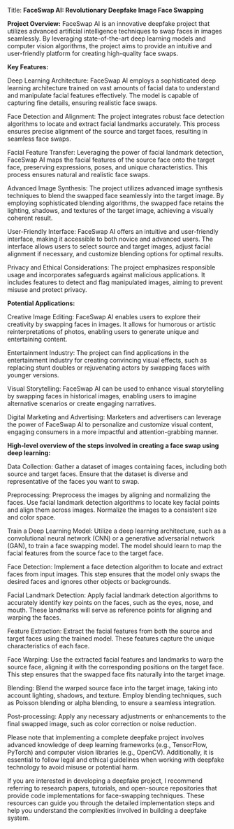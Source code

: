 Title: **FaceSwap AI: Revolutionary Deepfake Image Face Swapping**

**Project Overview:**
FaceSwap AI is an innovative deepfake project that utilizes advanced artificial intelligence techniques to swap faces in images seamlessly. By leveraging state-of-the-art deep learning models and computer vision algorithms, the project aims to provide an intuitive and user-friendly platform for creating high-quality face swaps.

**Key Features:**

Deep Learning Architecture:
FaceSwap AI employs a sophisticated deep learning architecture trained on vast amounts of facial data to understand and manipulate facial features effectively. The model is capable of capturing fine details, ensuring realistic face swaps.

Face Detection and Alignment:
The project integrates robust face detection algorithms to locate and extract facial landmarks accurately. This process ensures precise alignment of the source and target faces, resulting in seamless face swaps.

Facial Feature Transfer:
Leveraging the power of facial landmark detection, FaceSwap AI maps the facial features of the source face onto the target face, preserving expressions, poses, and unique characteristics. This process ensures natural and realistic face swaps.

Advanced Image Synthesis:
The project utilizes advanced image synthesis techniques to blend the swapped face seamlessly into the target image. By employing sophisticated blending algorithms, the swapped face retains the lighting, shadows, and textures of the target image, achieving a visually coherent result.

User-Friendly Interface:
FaceSwap AI offers an intuitive and user-friendly interface, making it accessible to both novice and advanced users. The interface allows users to select source and target images, adjust facial alignment if necessary, and customize blending options for optimal results.

Privacy and Ethical Considerations:
The project emphasizes responsible usage and incorporates safeguards against malicious applications. It includes features to detect and flag manipulated images, aiming to prevent misuse and protect privacy.

**Potential Applications:**

Creative Image Editing:
FaceSwap AI enables users to explore their creativity by swapping faces in images. It allows for humorous or artistic reinterpretations of photos, enabling users to generate unique and entertaining content.

Entertainment Industry:
The project can find applications in the entertainment industry for creating convincing visual effects, such as replacing stunt doubles or rejuvenating actors by swapping faces with younger versions.

Visual Storytelling:
FaceSwap AI can be used to enhance visual storytelling by swapping faces in historical images, enabling users to imagine alternative scenarios or create engaging narratives.

Digital Marketing and Advertising:
Marketers and advertisers can leverage the power of FaceSwap AI to personalize and customize visual content, engaging consumers in a more impactful and attention-grabbing manner.


**High-level overview of the steps involved in creating a face swap using deep learning:**

Data Collection:
Gather a dataset of images containing faces, including both source and target faces. Ensure that the dataset is diverse and representative of the faces you want to swap.

Preprocessing:
Preprocess the images by aligning and normalizing the faces. Use facial landmark detection algorithms to locate key facial points and align them across images. Normalize the images to a consistent size and color space.

Train a Deep Learning Model:
Utilize a deep learning architecture, such as a convolutional neural network (CNN) or a generative adversarial network (GAN), to train a face swapping model. The model should learn to map the facial features from the source face to the target face.

Face Detection:
Implement a face detection algorithm to locate and extract faces from input images. This step ensures that the model only swaps the desired faces and ignores other objects or backgrounds.

Facial Landmark Detection:
Apply facial landmark detection algorithms to accurately identify key points on the faces, such as the eyes, nose, and mouth. These landmarks will serve as reference points for aligning and warping the faces.

Feature Extraction:
Extract the facial features from both the source and target faces using the trained model. These features capture the unique characteristics of each face.

Face Warping:
Use the extracted facial features and landmarks to warp the source face, aligning it with the corresponding positions on the target face. This step ensures that the swapped face fits naturally into the target image.

Blending:
Blend the warped source face into the target image, taking into account lighting, shadows, and texture. Employ blending techniques, such as Poisson blending or alpha blending, to ensure a seamless integration.

Post-processing:
Apply any necessary adjustments or enhancements to the final swapped image, such as color correction or noise reduction.

Please note that implementing a complete deepfake project involves advanced knowledge of deep learning frameworks (e.g., TensorFlow, PyTorch) and computer vision libraries (e.g., OpenCV). Additionally, it is essential to follow legal and ethical guidelines when working with deepfake technology to avoid misuse or potential harm.

If you are interested in developing a deepfake project, I recommend referring to research papers, tutorials, and open-source repositories that provide code implementations for face-swapping techniques. These resources can guide you through the detailed implementation steps and help you understand the complexities involved in building a deepfake system.

